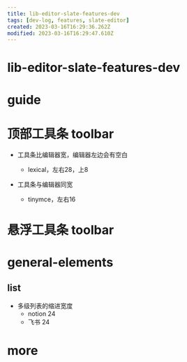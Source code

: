 ```yaml
---
title: lib-editor-slate-features-dev
tags: [dev-log, features, slate-editor]
created: 2023-03-16T16:29:36.262Z
modified: 2023-03-16T16:29:47.610Z
---
```


# lib-editor-slate-features-dev

# guide


# 顶部工具条 toolbar

- 工具条比编辑器宽，编辑器左边会有空白
  - lexical，左右28，上8

- 工具条与编辑器同宽
  - tinymce，左右16

# 悬浮工具条 toolbar

# general-elements

## list

- 多级列表的缩进宽度
  - notion 24
  - 飞书 24

# more



